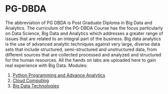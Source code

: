 # PG-DBDA
The abbreviation of PG DBDA is Post Graduate Diploma in Big Data and Analytics. The curriculum of the PG-DBDA Course has the focus particularly on Data Science, Big Data and Analytics which addresses a greater range of issues that are related to an integral part of the business. Big data analytics is the use of advanced analytic techniques against very large, diverse data sets that include structured, semi-structured and unstructured data, from different sources that are collected processed and analyzed and structured for the human resources. All the hands on labs are uploaded here to gain real experience with Big Data.
Modules:
1. [Python Programming and Advance Analytics](https://github.com/TanushreeBhure/PG-DBDA/tree/Python)
2. [Cloud Computing](https://github.com/TanushreeBhure/PG-DBDA/tree/Cloud-Computing)
3. [Big Data Technologies](https://github.com/TanushreeBhure/PG-DBDA/tree/Big-Data-Technologies)
